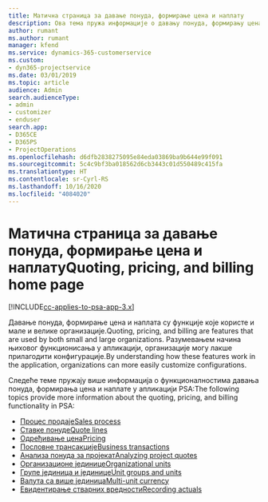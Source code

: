 ```yaml
---
title: Матична страница за давање понуда, формирање цена и наплату
description: Ова тема пружа информације о давању понуда, формирању цена и наплати.
author: rumant
ms.author: rumant
manager: kfend
ms.service: dynamics-365-customerservice
ms.custom:
- dyn365-projectservice
ms.date: 03/01/2019
ms.topic: article
audience: Admin
search.audienceType:
- admin
- customizer
- enduser
search.app:
- D365CE
- D365PS
- ProjectOperations
ms.openlocfilehash: d6dfb2838275095e84eda03869ba9b644e99f091
ms.sourcegitcommit: 5c4c9bf3ba018562d6cb3443c01d550489c415fa
ms.translationtype: HT
ms.contentlocale: sr-Cyrl-RS
ms.lasthandoff: 10/16/2020
ms.locfileid: "4084020"
---
```

# <a name="quoting-pricing-and-billing-home-page"></a><span data-ttu-id="078af-103">Матична страница за давање понуда, формирање цена и наплату</span><span class="sxs-lookup"><span data-stu-id="078af-103">Quoting, pricing, and billing home page</span></span>

[!INCLUDE[cc-applies-to-psa-app-3.x](../includes/cc-applies-to-psa-app-3x.md)]

<span data-ttu-id="078af-104">Давање понуда, формирање цена и наплата су функције које користе и мале и велике организације.</span><span class="sxs-lookup"><span data-stu-id="078af-104">Quoting, pricing, and billing are features that are used by both small and large organizations.</span></span> <span data-ttu-id="078af-105">Разумевањем начина њиховог функционисања у апликацији, организације могу лакше прилагодити конфигурације.</span><span class="sxs-lookup"><span data-stu-id="078af-105">By understanding how these features work in the application, organizations can more easily customize configurations.</span></span>

<span data-ttu-id="078af-106">Следеће теме пружају више информација о функционалностима давања понуда, формирања цена и наплате у апликацији PSA:</span><span class="sxs-lookup"><span data-stu-id="078af-106">The following topics provide more information about the quoting, pricing, and billing functionality in PSA:</span></span>

- [<span data-ttu-id="078af-107">Процес продаје</span><span class="sxs-lookup"><span data-stu-id="078af-107">Sales process</span></span>](basic-sales-process.md)
- [<span data-ttu-id="078af-108">Ставке понуде</span><span class="sxs-lookup"><span data-stu-id="078af-108">Quote lines</span></span>](basic-quote-lines.md)
- [<span data-ttu-id="078af-109">Одређивање цена</span><span class="sxs-lookup"><span data-stu-id="078af-109">Pricing</span></span>](basic-pricing.md)
- [<span data-ttu-id="078af-110">Пословне трансакције</span><span class="sxs-lookup"><span data-stu-id="078af-110">Business transactions</span></span>](basic-business-transactions.md)
- [<span data-ttu-id="078af-111">Анализа понуда за пројекат</span><span class="sxs-lookup"><span data-stu-id="078af-111">Analyzing project quotes</span></span>](basic-analyzing-quotes.md)
- [<span data-ttu-id="078af-112">Организационе јединице</span><span class="sxs-lookup"><span data-stu-id="078af-112">Organizational units</span></span>](advanced-organizational.md)
- [<span data-ttu-id="078af-113">Групе јединица и јединице</span><span class="sxs-lookup"><span data-stu-id="078af-113">Unit groups and units</span></span>](advanced-units.md)
- [<span data-ttu-id="078af-114">Валута са више јединица</span><span class="sxs-lookup"><span data-stu-id="078af-114">Multi-unit currency</span></span>](advanced-currency.md)
- [<span data-ttu-id="078af-115">Евидентирање стварних вредности</span><span class="sxs-lookup"><span data-stu-id="078af-115">Recording actuals</span></span>](advanced-actuals.md)
